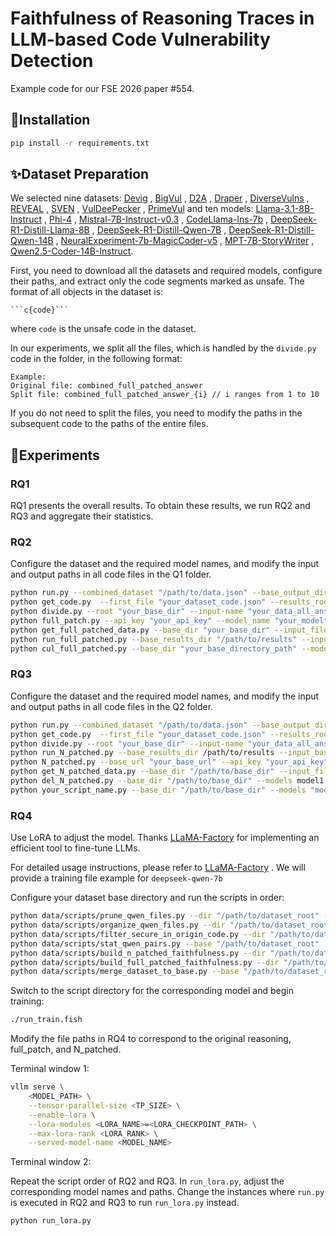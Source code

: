 # Faithfulness of Reasoning Traces in LLM-based Code Vulnerability Detection

Example code for our FSE 2026 paper #554.

## 🔰Installation

```bash
pip install -r requirements.txt
```

## ✨Dataset Preparation

We selected nine datasets:  [Devig](https://huggingface.co/datasets/DetectVul/devign) , [BigVul](https://huggingface.co/datasets/bstee615/bigvul) , [D2A](https://huggingface.co/datasets/claudios/D2A) , [Draper](https://huggingface.co/datasets/claudios/Draper) , [DiverseVulns](https://huggingface.co/datasets/NathanNeves/diversevulns) , [REVEAL](https://huggingface.co/datasets/ivne20/reveal) , [SVEN](https://huggingface.co/datasets/bstee615/sven) , [VulDeePecker](https://huggingface.co/datasets/claudios/VulDeePecker) , [PrimeVul](https://huggingface.co/datasets/colin/PrimeVul) and ten models: [Llama-3.1-8B-Instruct](https://huggingface.co/meta-llama/Llama-3.1-8B-Instruct) , [Phi-4](https://huggingface.co/microsoft/phi-4) , [Mistral-7B-Instruct-v0.3](https://huggingface.co/mistralai/Mistral-7B-Instruct-v0.3) , [CodeLlama-Ins-7b](https://huggingface.co/AndreyRzhaksinskiy/CDS-CodeLlama-Ins-7b-E2E-20241022_baseline) , [DeepSeek-R1-Distill-Llama-8B](https://huggingface.co/deepseek-ai/DeepSeek-R1-Distill-Llama-8B) , [DeepSeek-R1-Distill-Qwen-7B](https://huggingface.co/deepseek-ai/DeepSeek-R1-Distill-Qwen-7B) , [DeepSeek-R1-Distill-Qwen-14B](https://huggingface.co/deepseek-ai/DeepSeek-R1-Distill-Qwen-14B) , [NeuralExperiment-7b-MagicCoder-v5](https://huggingface.co/Kukedlc/NeuralExperiment-7b-MagicCoder-v5) , [MPT-7B-StoryWriter](https://huggingface.co/mosaicml/mpt-7b-storywriter) , [Qwen2.5-Coder-14B-Instruct](https://huggingface.co/Qwen/Qwen2.5-Coder-14B-Instruct).

First, you need to download all the datasets and required models, configure their paths, and extract only the code segments marked as unsafe. The format of all objects in the dataset is:

```
```c{code}```
```

where `code` is the unsafe code in the dataset.

In our experiments, we split all the files, which is handled by the `divide.py` code in the folder, in the following format:

```
Example:
Original file: combined_full_patched_answer
Split file: combined_full_patched_answer_{i} // i ranges from 1 to 10
```

If you do not need to split the files, you need to modify the paths in the subsequent code to the paths of the entire files.

## 📝Experiments

### RQ1
RQ1 presents the overall results. To obtain these results, we run RQ2 and RQ3 and aggregate their statistics.


### RQ2

Configure the dataset and the required model names, and modify the input and output paths in all code files in the Q1 folder.

```bash
python run.py --combined_dataset "/path/to/data.json" --base_output_dir "/path/to/output"
python get_code.py  --first_file "your_dataset_code.json" --results_root "your_out_put_dir" --combined_name "your_combined_name.json" --output_name "output.json"
python divide.py --root "your_base_dir" --input-name "your_data_all_answer.json" --prefix "your_data_all_answer_" --chunk-size 1000
python full_patch.py --api_key "your_api_key" --model_name "your_model" --base_url "https://your.api.url/" --input_file "your_input_file.json" --output_file "your_output_file.json"
python get_full_patched_data.py --base_dir "your_base_dir" --input_filename "your_input_filename.json" --output_filename "your_out_put_filename.json"
python run_full_patched.py --base_results_dir "/path/to/results" --input_basename "your_full_patched.json" --output_basename "your_output_basename.json" 
python cul_full_patched.py --base_dir "your_base_directory_path" --models "model1" "model2" "model3"...
```

### RQ3

Configure the dataset and the required model names, and modify the input and output paths in all code files in the Q2 folder.

```bash
python run.py --combined_dataset "/path/to/data.json" --base_output_dir "/path/to/output"
python get_code.py  --first_file "your_dataset_code.json" --results_root "your_out_put_dir" --combined_name "your_combined_name.json" --output_name "output.json"
python divide.py --root "your_base_dir" --input-name "your_data_all_answer.json" --prefix "your_data_all_answer_" --chunk-size 1000
python run_N_patched.py --base_results_dir /path/to/results --input_basename your_full_patched_file_name.json --output_basename your_output_filename.json
python N_patched.py --base_url "your_base_url" --api_key "your_api_key" --model "your_model" --input_file "your_first_file_name.json" --output_file "your_output_filename.json"
python get_N_patched_data.py --base_dir "/path/to/base_dir" --input_filename "your_N_patched_file_name.json" --output_filename "your_output_file_name.json"
python del_N_patched.py --base_dir "/path/to/base_dir" --models model1 model2 --code_name "your_N_patched_code_{i}.json" --answer_name "your_N_patched_answer_{i}.json"
python your_script_name.py --base_dir "/path/to/base_dir" --models "model1" "model2"....
```

### RQ4

Use LoRA to adjust the model. Thanks [LLaMA-Factory](https://github.com/hiyouga/LLaMA-Factory) for implementing an efficient tool to fine-tune LLMs.

For detailed usage instructions, please refer to  [LLaMA-Factory](https://github.com/hiyouga/LLaMA-Factory) . We will provide a training file example for `deepseek-qwen-7b`

Configure your dataset base directory and run the scripts in order:

```bash
python data/scripts/prune_qwen_files.py --dir "/path/to/dataset_root" --apply
python data/scripts/organize_qwen_files.py --dir "/path/to/dataset_root" --apply
python data/scripts/filter_secure_in_origin_code.py --dir "/path/to/dataset_root/full_patched" --apply
python data/scripts/stat_qwen_pairs.py --base "/path/to/dataset_root"
python data/scripts/build_n_patched_faithfulness.py --dir "/path/to/dataset_root/N_patched" --out "/path/to/dataset_root/result/N_patched.json" --pretty
python data/scripts/build_full_patched_faithfulness.py --dir "/path/to/dataset_root/full_patched" --out "/path/to/dataset_root/result/full_patched.json" --pretty
python data/scripts/merge_dataset_to_base.py --base "/path/to/dataset_root/result" --out "/path/to/dataset_root/data_base.json" --pretty
```

Switch to the script directory for the corresponding model and begin training:

```bash
./run_train.fish
```

Modify the file paths in RQ4 to correspond to the original reasoning, full_patch, and N_patched.

Terminal window 1:

```bash
vllm serve \
    <MODEL_PATH> \
    --tensor-parallel-size <TP_SIZE> \
    --enable-lora \
    --lora-modules <LORA_NAME>=<LORA_CHECKPOINT_PATH> \
    --max-lora-rank <LORA_RANK> \
    --served-model-name <MODEL_NAME>
```

Terminal window 2:

Repeat the script order of RQ2 and RQ3. In `run_lora.py`, adjust the corresponding model names and paths. Change the instances where `run.py` is executed in RQ2 and RQ3 to run `run_lora.py` instead.

```bash
python run_lora.py
```
